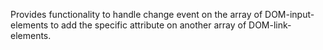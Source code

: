 Provides functionality to handle change event on the array of DOM-input-elements to add the specific attribute on another array of DOM-link-elements.
